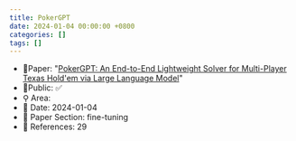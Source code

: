 ```yaml
---
title: PokerGPT
date: 2024-01-04 00:00:00 +0800
categories: []
tags: []
---
```


- 📙Paper: "[PokerGPT: An End-to-End Lightweight Solver for Multi-Player Texas Hold'em via Large Language Model](https://www.semanticscholar.org/paper/PokerGPT%3A-An-End-to-End-Lightweight-Solver-for-via-Huang-Cao/deb7c1867cc5ec4ab51f67f84b7ffb8fc949ddf4)"
- 🔑Public: ✅
- ⚲ Area: 
- 📅 Date: 2024-01-04
- 🔎 Paper Section: fine-tuning
- 📝 References: 29
